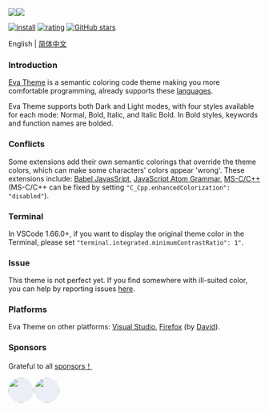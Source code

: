 <p style="display:flex;flex-flow:row nowrap;width:100%;"><img src="https://raw.githubusercontent.com/fisheva/Eva-Theme/master/screenshots/eva-dark-bold.png" referrerpolicy="no-referrer" style="max-width:50%;"><img src="https://raw.githubusercontent.com/fisheva/Eva-Theme/master/screenshots/eva-light-bold.png" referrerpolicy="no-referrer" style="max-width:50%;"></p>

[![install](https://img.shields.io/vscode-marketplace/i/fisheva.Eva-Theme.svg?style=flat-flat)](https://marketplace.visualstudio.com/items?itemName=fisheva.Eva-Theme) [![rating](https://img.shields.io/visual-studio-marketplace/r/fisheva.Eva-Theme.svg?style=flat)](https://marketplace.visualstudio.com/items/fisheva.Eva-Theme) [![GitHub stars](https://img.shields.io/github/stars/fisheva/Eva-Theme.svg?style=social&label=Star&maxAge=2592000)](https://github.com/fisheva/Eva-Theme)

English | <a title="切换到中文README" href="https://github.com/fisheva/Eva-Theme/blob/master/documents/README_CN.md" target="_blank">简体中文</a>

### Introduction

<a title="Go to the marketplace page of Eva Theme for VSCode." href="https://marketplace.visualstudio.com/items?itemName=fisheva.Eva-Theme" target="_blank">Eva Theme</a><!-- for VSCode--> is a semantic coloring code theme making you more comfortable programming, already supports these <a href="https://github.com/fisheva/Eva-Theme/blob/master/documents/languages.md" target="_blank">languages</a>.

<!-- > Requires VSCode version >=1.12.0. -->

Eva Theme supports both Dark and Light modes, with four styles available for each mode: Normal, Bold, Italic, and Italic Bold. In Bold styles, keywords and function names are bolded.

### Conflicts
<!-- You can disable this feature by turning off 'C_Cpp.enhancedColorization' in the settings. -->
Some extensions add their own semantic colorings that override the theme colors, which can make some characters' colors appear 'wrong'. These extensions include: <a href="https://marketplace.visualstudio.com/items?itemName=mgmcdermott.vscode-language-babel" target="_blank">Babel JavasSript</a>, <a href="https://marketplace.visualstudio.com/items?itemName=ms-vscode.js-atom-grammar" target="_blank">JavaScript Atom Grammar</a>, <a href="https://marketplace.visualstudio.com/items?itemName=ms-vscode.cpptools" target="_blank">MS-C/C++</a>(MS-C/C++ can be fixed by setting `"C_Cpp.enhancedColorization": "disabled"`).

### Terminal

In VSCode 1.66.0+, if you want to display the original theme color in the Terminal, please set `"terminal.integrated.minimumContrastRatio": 1"`.
<!--add the following line into your VSCode settings.json More details in this [issue](https://github.com/microsoft/vscode/issues/146406).-->
### Issue

This theme is not perfect yet. If you find somewhere with ill-suited color, you can help by reporting issues <a href="https://github.com/fisheva/Eva-Theme/issues" target="_blank">here</a><!-- , or leave me a comment on <a href="https://marketplace.visualstudio.com/items?itemName=fisheva.Eva-Theme&ssr=false#review-details" target="_blank">Marketplace</a> -->.

### Platforms

Eva Theme on other platforms: [Visual Studio](https://marketplace.visualstudio.com/items?itemName=fisheva.eva-theme-vs), [Firefox](https://addons.mozilla.org/en-US/firefox/addon/eva-dark/) (by [David](https://github.com/hmnd)).

### Sponsors

Grateful to all [sponsors！](https://github.com/sponsors/fisheva)
<p style="display:flex;flex-flow:row wrap;width:100%;">
    <a title="JetBrains" style="width:50px;height:50px;border-radius:25px;background:#EBEEF5;margin-right:2px;overflow:hidden;display:block;" href="https://jb.gg/OpenSourceSupport" target="_blank"><img src="https://resources.jetbrains.com/storage/products/company/brand/logos/jb_beam.png" referrerpolicy="no-referrer" style="display:block;width:50px;height:50px;"></a>
    <a title="Andreas Kanz" style="width:50px;height:50px;border-radius:25px;background:#EBEEF5;margin-right:2px;overflow:hidden;display:block;" href="https://github.com/akanz1" target="_blank"><img src="https://avatars.githubusercontent.com/u/51492342?v=4" referrerpolicy="no-referrer" style="display:block;width:50px; height:50px;"></a>
</p>